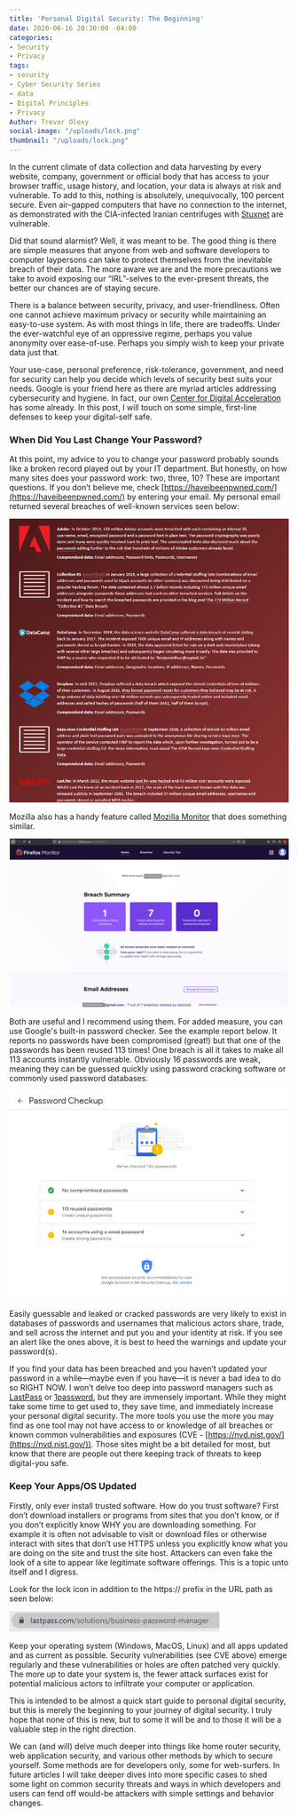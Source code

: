 ```yaml
---
title: 'Personal Digital Security: The Beginning'
date: 2020-06-16 20:30:00 -04:00
categories:
- Security
- Privacy
tags:
- security
- Cyber Security Series
- data
- Digital Principles
- Privacy
Author: Trevor Olexy
social-image: "/uploads/lock.png"
thumbnail: "/uploads/lock.png"
---
```


In the current climate of data collection and data harvesting by every website, company, government or official body that has access to your browser traffic, usage history, and location, your data is always at risk and vulnerable. To add to this, nothing is absolutely, unequivocally, 100 percent secure. Even air-gapped computers that have no connection to the internet, as demonstrated with the CIA-infected Iranian centrifuges with [Stuxnet](https://www.wired.com/2014/11/countdown-to-zero-day-stuxnet/) are vulnerable.

Did that sound alarmist? Well, it was meant to be. The good thing is there are simple measures that anyone from web and software developers to computer laypersons can take to protect themselves from the inevitable breach of their data. The more aware we are and the more precautions we take to avoid exposing our “IRL”-selves to the ever-present threats, the better our chances are of staying secure. 

There is a balance between security, privacy, and user-friendliness. Often one cannot achieve maximum privacy or security while maintaining an easy-to-use system. As with most things in life, there are tradeoffs. Under the ever-watchful eye of an oppressive regime, perhaps you value anonymity over ease-of-use. Perhaps you simply wish to keep your private data just that.

Your use-case, personal preference, risk-tolerance, government, and need for security can help you decide which levels of security best suits your needs. Google is your friend here as there are myriad articles addressing cybersecurity and hygiene. In fact, our own [Center for Digital Acceleration](https://dai-global-digital.com/tags/?tag=cybersecurity) has some already. In this post, I will touch on some simple, first-line defenses to keep your digital-self safe.

### When Did You Last Change Your Password?

At this point, my advice to you to change your password probably sounds like a broken record played out by your IT department. But honestly, on how many sites does your password work: two, three, 10? These are important questions. If you don’t believe me, check [https://haveibeenpwned.com/](https://haveibeenpwned.com/) by entering your email. My personal email returned several breaches of well-known services seen below:

![breaches.png](/uploads/breaches.png)

Mozilla also has a handy feature called [Mozilla Monitor](https://monitor.firefox.com/user/dashboard) that does something similar.

![mozilla.png](/uploads/mozilla.png)

Both are useful and I recommend using them. For added measure, you can use Google's built-in password checker. See the example report below. It reports no passwords have been compromised (great!) but that one of the passwords has been reused 113 times! One breach is all it takes to make all 113 accounts instantly vulnerable. Obviously 16 passwords are weak, meaning they can be guessed quickly using password cracking software or commonly used password databases. 

![google_pwd_mgr-cf6263.png](/uploads/google_pwd_mgr-cf6263.png) 

Easily guessable and leaked or cracked passwords are very likely to exist in databases of passwords and usernames that malicious actors share, trade, and sell across the internet and put you and your identity at risk. If you see an alert like the ones above, it is best to heed the warnings and update your password(s).

If you find your data has been breached and you haven’t updated your password in a while—maybe even if you have—it is never a bad idea to do so RIGHT NOW. I won’t delve too deep into password managers such as [LastPass](https://www.lastpass.com/solutions/business-password-manager) or [1password](https://1password.com/), but they are immensely important. While they might take some time to get used to, they save time, and immediately increase your personal digital security. The more tools you use the more you may find as one tool may not have access to or knowledge of all breaches or known common vulnerabilities and exposures (CVE - [https://nvd.nist.gov/](https://nvd.nist.gov/)). Those sites might be a bit detailed for most, but know that there are people out there keeping track of threats to keep digital-you safe.

### Keep Your Apps/OS Updated

Firstly, only ever install trusted software. How do you trust software? First don’t download installers or programs from sites that you don’t know, or if you don’t explicitly know WHY you are downloading something. For example it is often not advisable to visit or download files or otherwise interact with sites that don’t use HTTPS unless you explicitly know what you are doing on the site and trust the site host. Attackers can even fake the look of a site to appear like legitimate software offerings. This is a topic unto itself and I digress.

Look for the lock icon in addition to the https:// prefix in the URL path as seen below:

![https.png](/uploads/https.png)

Keep your operating system (Windows, MacOS, Linux) and all apps updated and as current as possible. Security vulnerabilities (see CVE above) emerge regularly and these vulnerabilities or holes are often patched very quickly. The more up to date your system is, the fewer attack surfaces exist for potential malicious actors to infiltrate your computer or application.

This is intended to be almost a quick start guide to personal digital security, but this is merely the beginning to your journey of digital security. I truly hope that none of this is new, but to some it will be and to those it will be a valuable step in the right direction.

We can (and will) delve much deeper into things like home router security, web application security, and various other methods by which to secure yourself. Some methods are for developers only, some for web-surfers. In future articles I will take deeper dives into more specific cases to shed some light on common security threats and ways in which developers and users can fend off would-be attackers with simple settings and behavior changes.